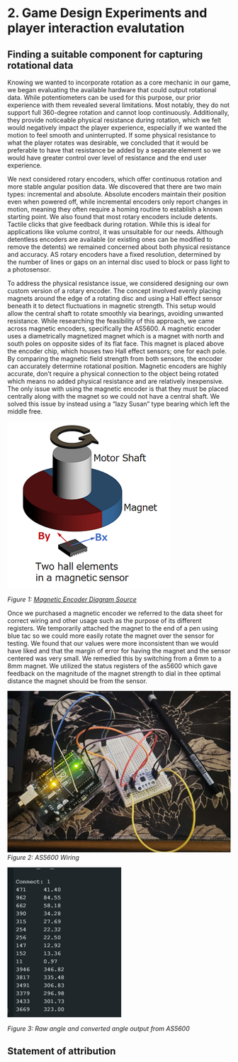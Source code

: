 # 2. Game Design Experiments and player interaction evalutation

## Finding a suitable component for capturing rotational data

Knowing we wanted to incorporate rotation as a core mechanic in our game, we began evaluating the available hardware that could output rotational data. While potentiometers can be used for this purpose, our prior experience with them revealed several limitations. Most notably, they do not support full 360-degree rotation and cannot loop continuously. Additionally, they provide noticeable physical resistance during rotation, which we felt would negatively impact the player experience, especially if we wanted the motion to feel smooth and uninterrupted. If some physical resistance to what the player rotates was desirable, we concluded that it would be preferable to have that resistance be added by a separate element so we would have greater control over level of resistance and the end user experience.

We next considered rotary encoders, which offer continuous rotation and more stable angular position data. We discovered that there are two main types: incremental and absolute. Absolute encoders maintain their position even when powered off, while incremental encoders only report changes in motion, meaning they often require a homing routine to establish a known starting point. We also found that most rotary encoders include detents. Tactile clicks that give feedback during rotation. While this is ideal for applications like volume control, it was unsuitable for our needs. Although detentless encoders are available (or existing ones can be modified to remove the detents) we remained concerned about both physical resistance and accuracy. AS rotary encoders have a fixed resolution, determined by the number of lines or gaps on an internal disc used to block or pass light to a photosensor.

To address the physical resistance issue, we considered designing our own custom version of a rotary encoder. The concept involved evenly placing magnets around the edge of a rotating disc and using a Hall effect sensor beneath it to detect fluctuations in magnetic strength. This setup would allow the central shaft to rotate smoothly via bearings, avoiding unwanted resistance.
While researching the feasibility of this approach, we came across magnetic encoders, specifically the AS5600. A magnetic encoder uses a diametrically magnetized magnet which is a magnet with north and south poles on opposite sides of its flat face. This magnet is placed above the encoder chip, which houses two Hall effect sensors; one for each pole. By comparing the magnetic field strength from both sensors, the encoder can accurately determine rotational position. Magnetic encoders are highly accurate, don’t require a physical connection to the object being rotated which means no added physical resistance and are relatively inexpensive. The only issue with using the magnetic encoder is that they must be placed centrally along with the magnet so we could not have a central shaft. We solved this issue by instead using a “lazy Susan” type bearing which left the middle free.

![Magnetic Encoder Diagram](MagneticEncoderDiagram.png)

*Figure 1: [Magnetic Encoder Diagram Source](https://www.akm.com/global/en/products/rotation-angle-sensor/tutorial/magnetic-encoder/)*

Once we purchased a magnetic encoder we referred to the data sheet for correct wiring and other usage such as the purpose of its different registers. We temporarily attached the magnet to the end of a pen using blue tac so we could more easily rotate the magnet over the sensor for testing. We found that our values were more inconsistent than we would have liked and that the margin of error for having the magnet and the sensor centered was very small. We remedied this by switching from a 6mm to a 8mm magnet. We utilized the status registers of the as5600 which gave feedback on the magnitude of the magnet strength to dial in thee optimal distance the magnet should be from the sensor.

![AS5600 wiring](06.jpg)
*Figure 2: AS5600 Wiring*

![Angle Output](05.png)

*Figure 3: Raw angle and converted angle output from AS5600*

## Statement of attribution
